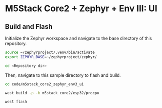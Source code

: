# M5Stack Core2 + Zephyr + Env III: UI 


## Build and Flash

Initialize the Zephyr workspace and navigate to the base directory of this repository.

```bash
source ~/zephyrproject/.venv/bin/activate
export ZEPHYR_BASE=~/zephyrproject/zephyr/

cd <Repository dir>
```

Then, navigate to this sample directory to flash and build.

```bash
cd code/m5stack_core2_zephyr_env3_ui

west build -p -b m5stack_core2/esp32/procpu

west flash 
```
